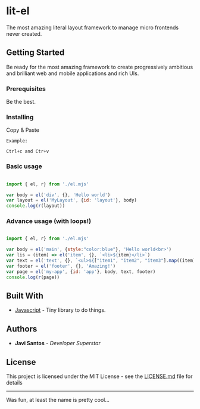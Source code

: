 # lit-el

The most amazing literal layout framework to manage micro frontends never created.

## Getting Started

Be ready for the most amazing framework to create progressively ambitious and brilliant web and mobile applications and rich UIs.

### Prerequisites

Be the best.

### Installing

Copy & Paste

```
Example:

Ctrl+c and Ctr+v
```

### Basic usage

```javascript

import { el, r} from './el.mjs'

var body = el('div', {}, 'Hello world')
var layout = el('MyLayout', {id: 'layout'}, body)
console.log(r(layout))

```

### Advance usage (with loops!)

```javascript

import { el, r} from './el.mjs'

var body = el('main', {style:"color:blue"}, 'Hello world<br>') 
var lis = (item) => el('item', {}, `<li>${item}</li>`)
var text = el('text', {}, `<ul>${["item1", "item2", "item3"].map((item)=>lis(item))}</ul>`)
var footer = el('footer', {}, 'Amazing!')
var page = el('my-app', {id: 'app'}, body, text, footer)
console.log(r(page))

```

## Built With

* [Javascript](hhttps://developer.mozilla.org/bm/docs/Web/JavaScript) - Tiny library to do things.


## Authors

* **Javi Santos** - *Developer Superstar* 


## License

This project is licensed under the MIT License - see the [LICENSE.md](LICENSE.md) file for details

---

Was fun, at least the name is pretty cool...